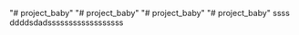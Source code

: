 "# project_baby" 
"# project_baby" 
"# project_baby" 
"# project_baby" ssss
ddddsdadssssssssssssssssss
